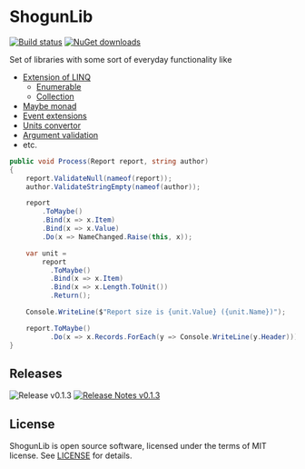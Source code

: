 # ShogunLib

[![Build status](https://ci.appveyor.com/api/projects/status/k4fjujfsp9a6codo?svg=true)](https://ci.appveyor.com/project/iivchenko/shogunlib) [![NuGet downloads](https://img.shields.io/badge/nuget-v%200.1.3-brightgreen.svg)](https://www.nuget.org/packages/ShogunLib.dll)

Set of libraries with some sort of everyday functionality like 
* [Extension of LINQ](https://github.com/iivchenko/ShogunLib/wiki/LINQ)
  * [Enumerable](https://github.com/iivchenko/ShogunLib/wiki/Enumerable)
  * [Collection](https://github.com/iivchenko/ShogunLib/wiki/Collection)
* [Maybe monad](https://github.com/iivchenko/ShogunLib/wiki/Maybe)
* [Event extensions](https://github.com/iivchenko/ShogunLib/wiki/Events)
* [Units convertor](https://github.com/iivchenko/ShogunLib/wiki/Units)
* [Argument validation](https://github.com/iivchenko/ShogunLib/wiki/Validate)
* etc.

```csharp
public void Process(Report report, string author)
{
    report.ValidateNull(nameof(report));
    author.ValidateStringEmpty(nameof(author));

    report
		.ToMaybe()
		.Bind(x => x.Item)
		.Bind(x => x.Value)
		.Do(x => NameChanged.Raise(this, x));

    var unit = 
    	report
	      .ToMaybe()
	      .Bind(x => x.Item)
	      .Bind(x => x.Length.ToUnit())
	      .Return();

	Console.WriteLine($"Report size is {unit.Value} ({unit.Name})");

    report.ToMaybe()
          .Do(x => x.Records.ForEach(y => Console.WriteLine(y.Header)));
}
```

## Releases ##
![Release v0.1.3](https://img.shields.io/badge/v%200.1.3-missing-lightgrey.svg) [![Release Notes v0.1.3](https://img.shields.io/badge/Release%20notes-Navigate-brightgreen.svg)](https://github.com/iivchenko/ShogunLib/releases/tag/v0.1.3)

## License ##

ShogunLib is open source software, licensed under the terms of MIT license. 
See [LICENSE](LICENSE) for details.